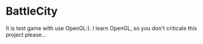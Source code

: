# BattleCity
It is test game with use OpenGL:). I learn OpenGL, so you don't criticale this project please...
